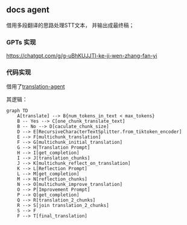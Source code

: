 ## docs agent

借用多段翻译的思路处理STT文本， 并输出成最终稿；

### GPTs 实现

https://chatgpt.com/g/g-uBhKUJJTl-ke-ji-wen-zhang-fan-yi



### 代码实现

借用了[translation-agent](https://github.com/andrewyng/translation-agent/tree/main)

其逻辑：

```mermaid
graph TD
    A[translate] --> B{num_tokens_in_text < max_tokens}
    B -- Yes --> C[one_chunk_translate_text]
    B -- No --> D[caculate_chunk_size]
    D --> E[RecursiveCharacterTextSplitter.from_tiktoken_encoder]
    E --> F[multichunk_translation]
    F --> G[multichunk_initial_translation]
    G --> H[Translation Prompt]
    H --> I[get_completion]
    I --> J[translation_chunks]
    J --> K[multichunk_reflect_on_translation]
    K --> L[Reflection Prompt]
    L --> M[get_completion]
    M --> N[reflection_chunks]
    N --> O[multichunk_improve_translation]
    O --> P[Improvement Prompt]
    P --> Q[get_completion]
    Q --> R[translation_2_chunks]
    R --> S[join translation_2_chunks]
    S --> F
    F --> T[final_translation]

```